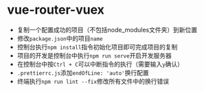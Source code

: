 # vue-router-vuex

- 复制一个配置成功的项目（不包括node_modules文件夹）到新位置
- 修改`package.json`中的项目`name`
- 控制台执行`npm install`指令初始化项目即可完成项目的复制
- 项目的开发是控制台中执行`npm run serve`开启开发服务器
- 在控制台中按`Ctrl + C`可以中断指令的执行（需要输入`y`确认）
- `.prettierrc.js`添加`endOfLine: 'auto'`换行配置
- 终端执行`npm run lint --fix`修改所有文件中的换行错误
